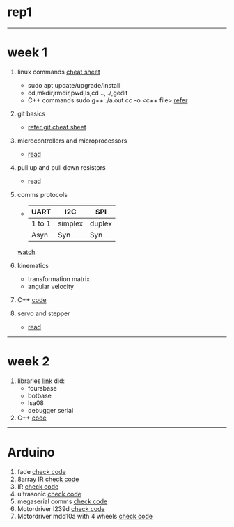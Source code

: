 # rep1
------
# week 1
  1. linux commands
     [cheat sheet](https://www.linuxtrainingacademy.com/linux-commands-cheat-sheet/)
      * sudo apt update/upgrade/install
      * cd,mkdir,rmdir,pwd,ls,cd .., ./<output filename>,gedit <opfilename>
      * C++ commands
        sudo g++ <filename>
        ./a.out
        cc -o <output filename> <c++ file>
        [refer](https://rupinderjeetkaur.wordpress.com/2014/06/20/run-a-cc-program-on-terminal-using-gcc-compiler/)
      
  2. git basics
      * [refer git cheat sheet](/home/arthur/Downloads)
  3. microcontrollers and microprocessors
      * [read](https://electronicsforu.com/resources/difference-between-microprocessor-and-microcontroller)
  4. pull up and pull down resistors
      * [read](https://www.electronics-tutorials.ws/logic/pull-up-resistor.html)
  5. comms protocols
      * UART|I2C|SPI
        -----|-----|-----
        1 to 1|simplex|duplex
        Asyn|Syn|Syn
       
       [watch](https://www.youtube.com/watch?v=IyGwvGzrqp8&t=627s)
  6. kinematics
      * transformation matrix
      * angular velocity
  7. C++
      [code](https://github.com/arthurgomes4/rep1/tree/master/taskphase1)
  8. servo and stepper
      * [read](https://www.amci.com/industrial-automation-resources/plc-automation-tutorials/stepper-vs-servo/)
 -------
# week 2
  1. libraries
        [link](https://github.com/RoboManipal-9-0/Libraries/tree/master/BotBase)
        did:
        * foursbase
        * botbase
        * lsa08
        * debugger serial
  2. C++
     [code](https://github.com/arthurgomes4/rep1/blob/master/task%202%20matrices.cpp)
 --------
# Arduino
  1. fade
     [check code](https://github.com/arthurgomes4/rep1fade/tree/master/)
  2. 8array IR
     [check code](https://github.com/arthurgomes4/rep1/tree/master/8array_IR)
  3. IR
     [check code](https://github.com/arthurgomes4/rep1/tree/master/IR)
  4. ultrasonic
     [check code](https://github.com/arthurgomes4/rep1/tree/master/ultrasonic)
  5. megaserial comms
     [check code](https://github.com/arthurgomes4/rep1/tree/master/MegaSerialComm)   
  6. Motordriver l239d
     [check code](https://github.com/arthurgomes4/rep1/tree/master/Motorl239d)
  7. Motordriver mdd10a with 4 wheels
     [check code](https://github.com/arthurgomes4/rep1/tree/master/4wheelmdd10a)
